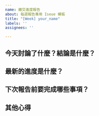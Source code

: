 ```yaml
---
name: 繳交進度報告
about: 每週報告專用 Iseue 模板
title: "[Week] your_name"
labels: ''
assignees: ''

---
```


## 今天討論了什麼？結論是什麼？



## 最新的進度是什麼？



## 下次報告前要完成哪些事項？



## 其他心得
